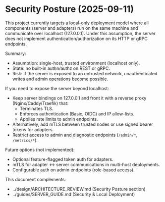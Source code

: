 # Security Posture (2025-09-11)

This project currently targets a local-only deployment model where all components (server and adapters) run on the same machine and communicate over localhost (127.0.0.1). Under this assumption, the server does not implement authentication/authorization on its HTTP or gRPC endpoints.

Summary:
- Assumption: single-host, trusted environment (localhost only).
- State: no built-in authn/authz on REST or gRPC.
- Risk: if the server is exposed to an untrusted network, unauthenticated writes and admin operations become possible.

If you need to expose the server beyond localhost:
- Keep server bindings on 127.0.0.1 and front it with a reverse proxy (Nginx/Caddy/Traefik) that:
  - Terminates TLS.
  - Enforces authentication (Basic, OIDC) and IP allow-lists.
  - Applies rate limits to admin endpoints.
- Alternatively, add mTLS between trusted nodes or use signed bearer tokens for adapters.
- Restrict access to admin and diagnostic endpoints (`/admin/*`, `/metrics/*`).

Future options (not implemented):
- Optional feature-flagged token auth for adapters.
- mTLS for adapter <-> server communications in multi-host deployments.
- Configurable auth on admin endpoints (role-based access).

This document complements:
- ../design/ARCHITECTURE_REVIEW.md (Security Posture section)
- ../guides/SERVER_GUIDE.md (Security & Local Deployment)
